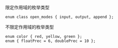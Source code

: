 限定作用域的枚举类型

```
enum class open_modes { input, output, append };
```

不限定作用域的枚举类型

```
enum color { red, yellow, green };
enum { floatPrec = 6, doublePrec = 10 };
```


